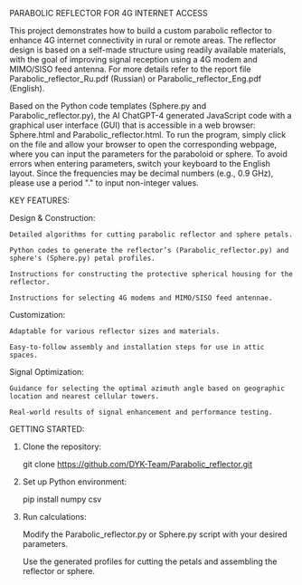 PARABOLIC REFLECTOR FOR 4G INTERNET ACCESS

This project demonstrates how to build a custom parabolic reflector to enhance 4G internet connectivity in rural or remote areas. The reflector design is based on a self-made structure using readily available materials, with the goal of improving signal reception using a 4G modem and MIMO/SISO feed antenna. For more details refer to the report file Parabolic_reflector_Ru.pdf (Russian) or Parabolic_reflector_Eng.pdf (English).

Based on the Python code templates (Sphere.py and Parabolic_reflector.py), the AI ChatGPT-4 generated JavaScript code with a graphical user interface (GUI) that is accessible in a web browser: Sphere.html and Parabolic_reflector.html. To run the program, simply click on the file and allow your browser to open the corresponding webpage, where you can input the parameters for the paraboloid or sphere. To avoid errors when entering parameters, switch your keyboard to the English layout. Since the frequencies may be decimal numbers (e.g., 0.9 GHz), please use a period "." to input non-integer values.

KEY FEATURES:

  Design & Construction:
  
    Detailed algorithms for cutting parabolic reflector and sphere petals.
    
    Python codes to generate the reflector’s (Parabolic_reflector.py) and sphere's (Sphere.py) petal profiles.

    Instructions for constructing the protective spherical housing for the reflector.

    Instructions for selecting 4G modems and MIMO/SISO feed antennae. 
    
  Customization:
  
    Adaptable for various reflector sizes and materials.
    
    Easy-to-follow assembly and installation steps for use in attic spaces.
    
  Signal Optimization:
  
    Guidance for selecting the optimal azimuth angle based on geographic location and nearest cellular towers.
    
    Real-world results of signal enhancement and performance testing.

GETTING STARTED:

1. Clone the repository:
   
    git clone https://github.com/DYK-Team/Parabolic_reflector.git

2. Set up Python environment:
   
    pip install numpy csv

3. Run calculations:

    Modify the Parabolic_reflector.py or Sphere.py script with your desired parameters.
  
    Use the generated profiles for cutting the petals and assembling the reflector or sphere.
